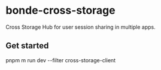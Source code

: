 # bonde-cross-storage
Cross Storage Hub for user session sharing in multiple apps.

## Get started
pnpm m run dev --filter cross-storage-client
